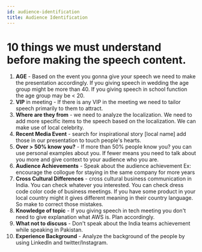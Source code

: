 ```yaml
---
id: audience-identification
title: Audience Identification
---
```


# 10 things we must understand before making the speech content.

1. **AGE** - Based on the event you gonna give your speech we need to make the presentation accordingly.  If you giving speech in wedding the age group might be more than 40. If you giving speech in school function the age group may be < 20. 
2. **VIP** in meeting - If there is any VIP in the meeting we need to tailor speech primarily to them to attract.
3. **Where are they from** - we need to analyze the localization. We need to add more specific items to the speech based on the localization. We can make use of local celebrity. 
4. **Recent Media Event** - search for inspirational story [local name] add those in our presentation to touch people's hearts. 
5. **Over > 50% know you?** - If more than 50% people know you? you can use personal examples about you. If fewer means you need to talk about you more and give context to your audience who you are.
6. **Audience Achievements** - Speak about the audience achievement Ex: encourage the collogue for staying in the same company for more years
7.  **Cross Cultural Differences** - cross cultural business communication in India. You can check whatever you interested. You can check dress code color code of business meetings. If you have some product in your local country might it gives different meaning in their country language. So make to correct those mistakes. 
8. **Knowledge of topic** - If you giving speech in tech meeting you don't need to give explanation what AWS is. Plan accordingly. 
9. **What not to discuss** - Don't speak about the India teams achievement while speaking in Pakistan.
10. **Experience Background** - Analyze the background of the people by using LinkedIn and twitter/Instagram.
